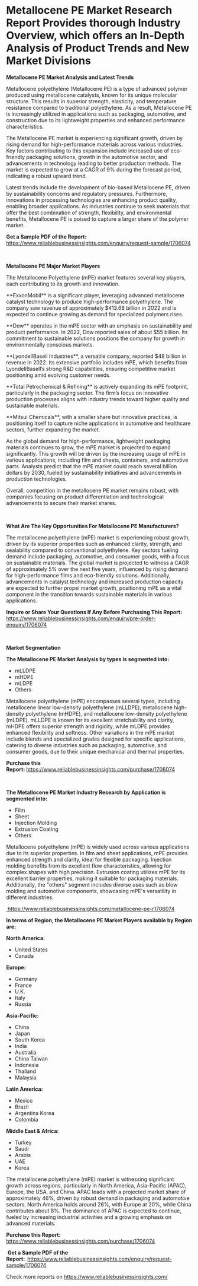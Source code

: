 <p><h1>Metallocene PE Market Research Report Provides thorough Industry Overview, which offers an In-Depth Analysis of Product Trends and New Market Divisions</h1></p><p><strong>Metallocene PE Market Analysis and Latest Trends</strong></p>
<p><p>Metallocene polyethylene (Metallocene PE) is a type of advanced polymer produced using metallocene catalysts, known for its unique molecular structure. This results in superior strength, elasticity, and temperature resistance compared to traditional polyethylene. As a result, Metallocene PE is increasingly utilized in applications such as packaging, automotive, and construction due to its lightweight properties and enhanced performance characteristics.</p><p>The Metallocene PE market is experiencing significant growth, driven by rising demand for high-performance materials across various industries. Key factors contributing to this expansion include increased use of eco-friendly packaging solutions, growth in the automotive sector, and advancements in technology leading to better production methods. The market is expected to grow at a CAGR of 9% during the forecast period, indicating a robust upward trend.</p><p>Latest trends include the development of bio-based Metallocene PE, driven by sustainability concerns and regulatory pressures. Furthermore, innovations in processing technologies are enhancing product quality, enabling broader applications. As industries continue to seek materials that offer the best combination of strength, flexibility, and environmental benefits, Metallocene PE is poised to capture a larger share of the polymer market.</p></p>
<p><strong>Get a Sample PDF of the Report:&nbsp;</strong> <a href="https://www.reliablebusinessinsights.com/enquiry/request-sample/1706074?utm_campaign=100&utm_medium=2&utm_source=Github&utm_content=ia&utm_term=10012025&utm_id=metallocene-pe">https://www.reliablebusinessinsights.com/enquiry/request-sample/1706074</a></p>
<p>&nbsp;</p>
<p><strong>Metallocene PE Major Market Players</strong></p>
<p><p>The Metallocene Polyethylene (mPE) market features several key players, each contributing to its growth and innovation. </p><p>**ExxonMobil** is a significant player, leveraging advanced metallocene catalyst technology to produce high-performance polyethylene. The company saw revenue of approximately $413.68 billion in 2022 and is expected to continue growing as demand for specialized polymers rises.</p><p>**Dow** operates in the mPE sector with an emphasis on sustainability and product performance. In 2022, Dow reported sales of about $55 billion. Its commitment to sustainable solutions positions the company for growth in environmentally conscious markets.</p><p>**LyondellBasell Industries**, a versatile company, reported $48 billion in revenue in 2022. Its extensive portfolio includes mPE, which benefits from LyondellBasell’s strong R&D capabilities, ensuring competitive market positioning amid evolving customer needs.</p><p>**Total Petrochemical & Refining** is actively expanding its mPE footprint, particularly in the packaging sector. The firm’s focus on innovative production processes aligns with industry trends toward higher quality and sustainable materials.</p><p>**Mitsui Chemicals**, with a smaller share but innovative practices, is positioning itself to capture niche applications in automotive and healthcare sectors, further expanding the market.</p><p>As the global demand for high-performance, lightweight packaging materials continues to grow, the mPE market is projected to expand significantly. This growth will be driven by the increasing usage of mPE in various applications, including film and sheets, containers, and automotive parts. Analysts predict that the mPE market could reach several billion dollars by 2030, fueled by sustainability initiatives and advancements in production technologies.</p><p>Overall, competition in the metallocene PE market remains robust, with companies focusing on product differentiation and technological advancements to secure their market shares.</p></p>
<p>&nbsp;</p>
<p><strong>What Are The Key Opportunities For Metallocene PE Manufacturers?</strong></p>
<p><p>The metallocene polyethylene (mPE) market is experiencing robust growth, driven by its superior properties such as enhanced clarity, strength, and sealability compared to conventional polyethylene. Key sectors fueling demand include packaging, automotive, and consumer goods, with a focus on sustainable materials. The global market is projected to witness a CAGR of approximately 5% over the next five years, influenced by rising demand for high-performance films and eco-friendly solutions. Additionally, advancements in catalyst technology and increased production capacity are expected to further propel market growth, positioning mPE as a vital component in the transition towards sustainable materials in various applications.</p></p>
<p><strong>Inquire or Share Your Questions If Any Before Purchasing This Report:</strong> <a href="https://www.reliablebusinessinsights.com/enquiry/pre-order-enquiry/1706074?utm_campaign=100&utm_medium=2&utm_source=Github&utm_content=ia&utm_term=10012025&utm_id=metallocene-pe">https://www.reliablebusinessinsights.com/enquiry/pre-order-enquiry/1706074</a></p>
<p>&nbsp;</p>
<p><strong>Market Segmentation</strong></p>
<p><strong>The Metallocene PE Market Analysis by types is segmented into:</strong></p>
<p><ul><li>mLLDPE</li><li>mHDPE</li><li>mLDPE</li><li>Others</li></ul></p>
<p><p>Metallocene polyethylene (mPE) encompasses several types, including metallocene linear low-density polyethylene (mLLDPE), metallocene high-density polyethylene (mHDPE), and metallocene low-density polyethylene (mLDPE). mLLDPE is known for its excellent stretchability and clarity, mHDPE offers superior strength and rigidity, while mLDPE provides enhanced flexibility and softness. Other variations in the mPE market include blends and specialized grades designed for specific applications, catering to diverse industries such as packaging, automotive, and consumer goods, due to their unique mechanical and thermal properties.</p></p>
<p><strong>Purchase this Report:&nbsp;</strong><a href="https://www.reliablebusinessinsights.com/purchase/1706074?utm_campaign=100&utm_medium=2&utm_source=Github&utm_content=ia&utm_term=10012025&utm_id=metallocene-pe">https://www.reliablebusinessinsights.com/purchase/1706074</a></p>
<p>&nbsp;</p>
<p><strong>The Metallocene PE Market Industry Research by Application is segmented into:</strong></p>
<p><ul><li>Film</li><li>Sheet</li><li>Injection Molding</li><li>Extrusion Coating</li><li>Others</li></ul></p>
<p><p>Metallocene polyethylene (mPE) is widely used across various applications due to its superior properties. In film and sheet applications, mPE provides enhanced strength and clarity, ideal for flexible packaging. Injection molding benefits from its excellent flow characteristics, allowing for complex shapes with high precision. Extrusion coating utilizes mPE for its excellent barrier properties, making it suitable for packaging materials. Additionally, the "others" segment includes diverse uses such as blow molding and automotive components, showcasing mPE's versatility in different industries.</p></p>
<p><a href="https://www.reliablebusinessinsights.com/metallocene-pe-r1706074?utm_campaign=100&utm_medium=2&utm_source=Github&utm_content=ia&utm_term=10012025&utm_id=metallocene-pe">&nbsp;https://www.reliablebusinessinsights.com/metallocene-pe-r1706074</a></p>
<p><strong>In terms of Region, the Metallocene PE Market Players available by Region are:</strong></p>
<p>
    <p> <strong> North America: </strong>
        <ul>
            <li>United States</li>
            <li>Canada</li>
        </ul>
        </p> 
    <p> <strong> Europe: </strong>
        <ul>
            <li>Germany</li>
            <li>France</li>
            <li>U.K.</li>
            <li>Italy</li>
            <li>Russia</li>
        </ul>
        </p> 
    <p> <strong> Asia-Pacific: </strong>
        <ul>
            <li>China</li>
            <li>Japan</li>
            <li>South Korea</li>
            <li>India</li>
            <li>Australia</li>
            <li>China Taiwan</li>
            <li>Indonesia</li>
            <li>Thailand</li>
            <li>Malaysia</li>
        </ul>
        </p> 
    <p> <strong> Latin America: </strong>
        <ul>
            <li>Mexico</li>
            <li>Brazil</li>
            <li>Argentina Korea</li>
            <li>Colombia</li>
        </ul>
        </p> 
    <p> <strong> Middle East & Africa: </strong>
        <ul>
            <li>Turkey</li>
            <li>Saudi</li>
            <li>Arabia</li>
            <li>UAE</li>
            <li>Korea</li>
        </ul>
    </p>
    </p>
<p><p>The metallocene polyethylene (mPE) market is witnessing significant growth across regions, particularly in North America, Asia-Pacific (APAC), Europe, the USA, and China. APAC leads with a projected market share of approximately 46%, driven by robust demand in packaging and automotive sectors. North America holds around 26%, with Europe at 20%, while China contributes about 8%. The dominance of APAC is expected to continue, fueled by increasing industrial activities and a growing emphasis on advanced materials.</p></p>
<p><strong>Purchase this Report: </strong><a href="https://www.reliablebusinessinsights.com/purchase/1706074?utm_campaign=100&utm_medium=2&utm_source=Github&utm_content=ia&utm_term=10012025&utm_id=metallocene-pe">https://www.reliablebusinessinsights.com/purchase/1706074</a></p>
<p>&nbsp;<strong>Get a Sample PDF of the Report:&nbsp;&nbsp;</strong><a href="https://www.reliablebusinessinsights.com/enquiry/request-sample/1706074?utm_campaign=100&utm_medium=2&utm_source=Github&utm_content=ia&utm_term=10012025&utm_id=metallocene-pe">https://www.reliablebusinessinsights.com/enquiry/request-sample/1706074</a></p>
<p><strong></strong></p>
<p>Check more reports on <a href="https://www.reliablebusinessinsights.com/?utm_campaign=100&utm_medium=2&utm_source=Github&utm_content=ia&utm_term=10012025&utm_id=metallocene-pe">https://www.reliablebusinessinsights.com/</a></p>